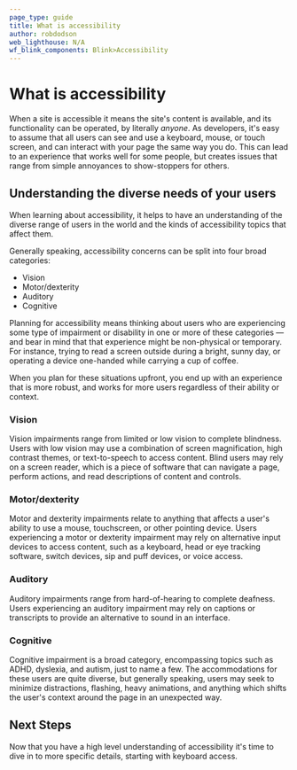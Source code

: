 ```yaml
---
page_type: guide
title: What is accessibility
author: robdodson
web_lighthouse: N/A
wf_blink_components: Blink>Accessibility
---
```


# What is accessibility

When a site is accessible it means the site's content is available, and its
functionality can be operated, by literally _anyone_. As developers, it's easy
to assume that all users can see and use a keyboard, mouse, or touch screen, and
can interact with your page the same way you do. This can lead to an experience
that works well for some people, but creates issues that range from simple
annoyances to show-stoppers for others.

## Understanding the diverse needs of your users

When learning about accessibility, it helps to have an understanding of the
diverse range of users in the world and the kinds of accessibility topics that
affect them.

Generally speaking, accessibility concerns can be split into four broad
categories:

- Vision
- Motor/dexterity
- Auditory
- Cognitive

Planning for accessibility means thinking about users who are experiencing some
type of impairment or disability in one or more of these categories — and bear
in mind that that experience might be non-physical or temporary. For instance,
trying to read a screen outside during a bright, sunny day, or operating a
device one-handed while carrying a cup of coffee.

When you plan for these situations upfront, you end up with an experience that
is more robust, and works for more users regardless of their ability or
context.

### Vision

Vision impairments range from limited or low vision to complete blindness. Users
with low vision may use a combination of screen magnification, high contrast
themes, or text-to-speech to access content. Blind users may rely on a screen
reader, which is a piece of software that can navigate a page, perform actions,
and read descriptions of content and controls.

### Motor/dexterity

Motor and dexterity impairments relate to anything that affects a user's ability
to use a mouse, touchscreen, or other pointing device. Users experiencing a
motor or dexterity impairment may rely on alternative input devices to access
content, such as a keyboard, head or eye tracking software, switch devices, sip
and puff devices, or voice access.

### Auditory

Auditory impairments range from hard-of-hearing to complete deafness. Users
experiencing an auditory impairment may rely on captions or transcripts to
provide an alternative to sound in an interface.

### Cognitive

Cognitive impairment is a broad category, encompassing topics such as ADHD,
dyslexia, and autism, just to name a few. The accommodations for these users are
quite diverse, but generally speaking, users may seek to minimize distractions,
flashing, heavy animations, and anything which shifts the user's context around
the page in an unexpected way. 

## Next Steps

Now that you have a high level understanding of accessibility it's time to dive
in to more specific details, starting with keyboard access.
